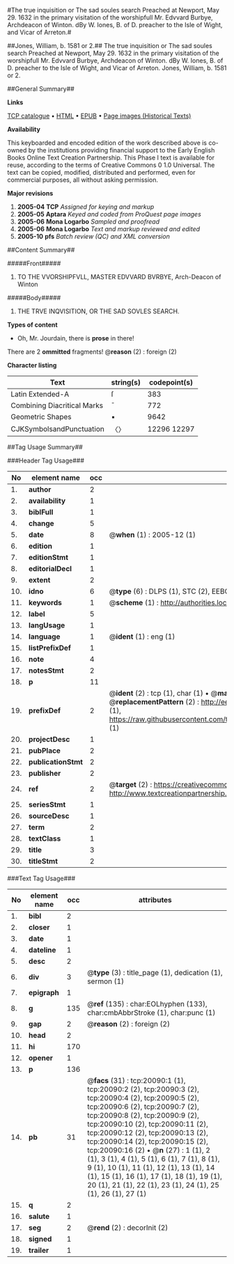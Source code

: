 #The true inquisition or The sad soules search Preached at Newport, May 29. 1632 in the primary visitation of the worshipfull Mr. Edvvard Burbye, Archdeacon of Winton. dBy W. Iones, B. of D. preacher to the Isle of Wight, and Vicar of Arreton.#

##Jones, William, b. 1581 or 2.##
The true inquisition or The sad soules search Preached at Newport, May 29. 1632 in the primary visitation of the worshipfull Mr. Edvvard Burbye, Archdeacon of Winton. dBy W. Iones, B. of D. preacher to the Isle of Wight, and Vicar of Arreton.
Jones, William, b. 1581 or 2.

##General Summary##

**Links**

[TCP catalogue](http://www.ota.ox.ac.uk/tcp/)  • 
[HTML](http://tei.it.ox.ac.uk/tcp/Texts-HTML/free/A04/A04627.html)  • 
[EPUB](http://tei.it.ox.ac.uk/tcp/Texts-EPUB/free/A04/A04627.epub) • 
[Page images (Historical Texts)](https://data.historicaltexts.jisc.ac.uk/view?pubId=eebo-99854657e&pageId=eebo-99854657e-20090-1)

**Availability**

This keyboarded and encoded edition of the
	       work described above is co-owned by the institutions
	       providing financial support to the Early English Books
	       Online Text Creation Partnership. This Phase I text is
	       available for reuse, according to the terms of Creative
	       Commons 0 1.0 Universal. The text can be copied,
	       modified, distributed and performed, even for
	       commercial purposes, all without asking permission.

**Major revisions**

1. __2005-04__ __TCP__ *Assigned for keying and markup*
1. __2005-05__ __Aptara__ *Keyed and coded from ProQuest page images*
1. __2005-06__ __Mona Logarbo__ *Sampled and proofread*
1. __2005-06__ __Mona Logarbo__ *Text and markup reviewed and edited*
1. __2005-10__ __pfs__ *Batch review (QC) and XML conversion*

##Content Summary##

#####Front#####

1. TO THE VVORSHIPFVLL,
MASTER
EDVVARD BVRBYE, Arch-Deacon
of Winton

#####Body#####

1. THE TRVE
INQVISITION,
OR
THE SAD SOVLES
SEARCH.

**Types of content**

  * Oh, Mr. Jourdain, there is **prose** in there!

There are 2 **ommitted** fragments! 
 @__reason__ (2) : foreign (2)

**Character listing**


|Text|string(s)|codepoint(s)|
|---|---|---|
|Latin Extended-A|ſ|383|
|Combining             Diacritical Marks|̄|772|
|Geometric Shapes|▪|9642|
|CJKSymbolsandPunctuation|〈〉|12296 12297|

##Tag Usage Summary##

###Header Tag Usage###

|No|element name|occ|attributes|
|---|---|---|---|
|1.|__author__|2||
|2.|__availability__|1||
|3.|__biblFull__|1||
|4.|__change__|5||
|5.|__date__|8| @__when__ (1) : 2005-12 (1)|
|6.|__edition__|1||
|7.|__editionStmt__|1||
|8.|__editorialDecl__|1||
|9.|__extent__|2||
|10.|__idno__|6| @__type__ (6) : DLPS (1), STC (2), EEBO-CITATION (1), PROQUEST (1), VID (1)|
|11.|__keywords__|1| @__scheme__ (1) : http://authorities.loc.gov/ (1)|
|12.|__label__|5||
|13.|__langUsage__|1||
|14.|__language__|1| @__ident__ (1) : eng (1)|
|15.|__listPrefixDef__|1||
|16.|__note__|4||
|17.|__notesStmt__|2||
|18.|__p__|11||
|19.|__prefixDef__|2| @__ident__ (2) : tcp (1), char (1)  •  @__matchPattern__ (2) : ([0-9\-]+):([0-9IVX]+) (1), (.+) (1)  •  @__replacementPattern__ (2) : http://eebo.chadwyck.com/downloadtiff?vid=$1&page=$2 (1), https://raw.githubusercontent.com/textcreationpartnership/Texts/master/tcpchars.xml#$1 (1)|
|20.|__projectDesc__|1||
|21.|__pubPlace__|2||
|22.|__publicationStmt__|2||
|23.|__publisher__|2||
|24.|__ref__|2| @__target__ (2) : https://creativecommons.org/publicdomain/zero/1.0/ (1), http://www.textcreationpartnership.org/docs/. (1)|
|25.|__seriesStmt__|1||
|26.|__sourceDesc__|1||
|27.|__term__|2||
|28.|__textClass__|1||
|29.|__title__|3||
|30.|__titleStmt__|2||


###Text Tag Usage###

|No|element name|occ|attributes|
|---|---|---|---|
|1.|__bibl__|2||
|2.|__closer__|1||
|3.|__date__|1||
|4.|__dateline__|1||
|5.|__desc__|2||
|6.|__div__|3| @__type__ (3) : title_page (1), dedication (1), sermon (1)|
|7.|__epigraph__|1||
|8.|__g__|135| @__ref__ (135) : char:EOLhyphen (133), char:cmbAbbrStroke (1), char:punc (1)|
|9.|__gap__|2| @__reason__ (2) : foreign (2)|
|10.|__head__|2||
|11.|__hi__|170||
|12.|__opener__|1||
|13.|__p__|136||
|14.|__pb__|31| @__facs__ (31) : tcp:20090:1 (1), tcp:20090:2 (2), tcp:20090:3 (2), tcp:20090:4 (2), tcp:20090:5 (2), tcp:20090:6 (2), tcp:20090:7 (2), tcp:20090:8 (2), tcp:20090:9 (2), tcp:20090:10 (2), tcp:20090:11 (2), tcp:20090:12 (2), tcp:20090:13 (2), tcp:20090:14 (2), tcp:20090:15 (2), tcp:20090:16 (2)  •  @__n__ (27) : 1 (1), 2 (1), 3 (1), 4 (1), 5 (1), 6 (1), 7 (1), 8 (1), 9 (1), 10 (1), 11 (1), 12 (1), 13 (1), 14 (1), 15 (1), 16 (1), 17 (1), 18 (1), 19 (1), 20 (1), 21 (1), 22 (1), 23 (1), 24 (1), 25 (1), 26 (1), 27 (1)|
|15.|__q__|2||
|16.|__salute__|1||
|17.|__seg__|2| @__rend__ (2) : decorInit (2)|
|18.|__signed__|1||
|19.|__trailer__|1||
